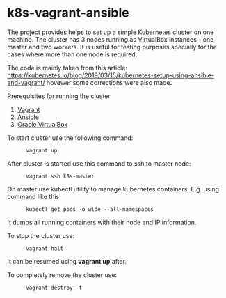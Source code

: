 # k8s-vagrant-ansible
The project provides helps to set up a simple Kubernetes cluster on one machine. The cluster has 3 nodes running as VirtualBox instances - one master and two workers. It is useful for testing purposes specially for the cases where more than one node is required.

The code is mainly taken from this article: https://kubernetes.io/blog/2019/03/15/kubernetes-setup-using-ansible-and-vagrant/ hovewer some corrections were also made.

Prerequisites for running the cluster
1. [Vagrant](https://www.vagrantup.com/downloads.html)
2. [Ansible](https://docs.ansible.com/ansible/latest/installation_guide/intro_installation.html)
3. [Oracle VirtualBox](https://www.virtualbox.org/)

To start cluster use the following command:
```
      vagrant up
```      
After cluster is started use this command to ssh to master node:
```
      vagrant ssh k8s-master
```
On master use kubectl utility to manage kubernetes containers. E.g. using command like this:
```
      kubectl get pods -o wide --all-namespaces
```      
It dumps all running containers with their node and IP information.

To stop the cluster use:
```
      vagrant halt
```      
It can be resumed using **vagrant up** after.

To completely remove the cluster use:
```
      vagrant destroy -f
```      
